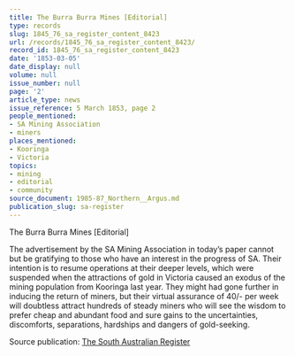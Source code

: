 ```yaml
---
title: The Burra Burra Mines [Editorial]
type: records
slug: 1845_76_sa_register_content_8423
url: /records/1845_76_sa_register_content_8423/
record_id: 1845_76_sa_register_content_8423
date: '1853-03-05'
date_display: null
volume: null
issue_number: null
page: '2'
article_type: news
issue_reference: 5 March 1853, page 2
people_mentioned:
- SA Mining Association
- miners
places_mentioned:
- Kooringa
- Victoria
topics:
- mining
- editorial
- community
source_document: 1985-87_Northern__Argus.md
publication_slug: sa-register
---
```


The Burra Burra Mines [Editorial]

The advertisement by the SA Mining Association in today’s paper cannot but be gratifying to those who have an interest in the progress of SA.  Their intention is to resume operations at their deeper levels, which were suspended when the attractions of gold in Victoria caused an exodus of the mining population from Kooringa last year.  They might had gone further in inducing the return of miners, but their virtual assurance of 40/- per week will doubtless attract hundreds of steady miners who will see the wisdom to prefer cheap and abundant food and sure gains to the uncertainties, discomforts, separations, hardships and dangers of gold-seeking.

Source publication: [The South Australian Register](/publications/sa-register/)
